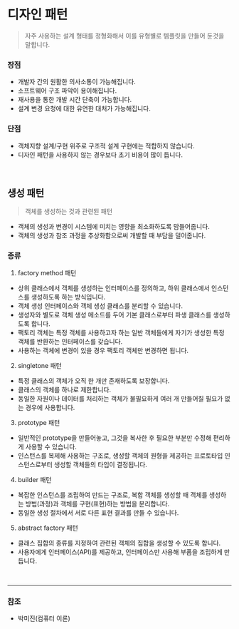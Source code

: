 # 디자인 패턴
> 자주 사용하는 설계 형태를 정형화해서 이를 유형별로 템플릿을 만들어 둔것을 말합니다.
  
### 장점
- 개발자 간의 원활한 의사소통이 가능해집니다.
- 소프트웨어 구조 파악이 용이해집니다.
- 재사용을 통한 개발 시간 단축이 가능합니다.
- 설계 변경 요청에 대한 유연한 대처가 가능해집니다.
  
### 단점
- 객체지향 설계/구현 위주로 구조적 설계 구현에는 적합하지 않습니다.
- 디자인 패턴을 사용하지 않는 경우보다 초기 비용이 많이 듭니다.

<br>

## 생성 패턴
> 객체를 생성하는 것과 관련된 패턴  
- 객체의 생성과 변경이 시스템에 미치는 영향을 최소화하도록 맘들어줍니다.
- 객체의 생성과 참조 과정을 추상화함으로써 개발할 때 부담을 덜어줍니다.

### 종류
1. factory method 패턴
- 상위 클래스에서 객체를 생성하는 인터페이스를 정의하고, 하위 클래스에서 인스턴스를 생성하도록 하는 방식입니다.
- 객체 생성 인터페이스와 객체 생성 클래스를 분리할 수 있습니다.
- 생성자와 별도로 객체 생성 메소드를 두어 기본 클래스로부터 파생 클래스를 생성하도록 합니다.
- 팩토리 객체는 특정 객체를 사용하고자 하는 일반 객체들에게 자기가 생성한 특정 객체를 반환하는 인터페이스를 갖습니다.
- 사용하는 객체에 변경이 있을 경우 팩토리 객체만 변경하면 됩니다.
  
2. singletone 패턴
- 특정 클래스의 객체가 오직 한 개만 존재하도록 보장합니다.
- 클래스의 객체를 하나로 제한합니다.
- 동일한 자원이나 데이터를 처리하는 객체가 불필요하게 여러 개 만들어질 필요가 없는 경우에 사용합니다.
  
3. prototype 패턴
- 일반적인 prototype을 만들어놓고, 그것을 복사한 후 필요한 부분만 수정해 편리하게 사용할 수 있습니다.
- 인스턴스를 복제해 사용하는 구조로, 생성할 객체의 원형을 제공하는 프로토타입 인스턴스로부터 생성할 객체들의 타입이 결정됩니다.
  
4. builder 패턴
- 복잡한 인스턴스를 조립하여 만드는 구조로, 복합 객체를 생성할 때 객체를 생성하는 방법(과정)과 객체를 구현(표현)하는 방법을 분리합니다.
- 동일한 생성 절차에서 서로 다른 표현 결과를 만들 수 있습니다.
  
5. abstract factory 패턴
- 클래스 집합의 종류를 지정하여 관련된 객체의 집합을 생성할 수 있도록 합니다.
- 사용자에게 인터페이스(API)를 제공하고, 인터페이스만 사용해 부품을 조립하게 만듭니다.

<br>

---

### 참조
- 박미진(컴퓨터 이론)